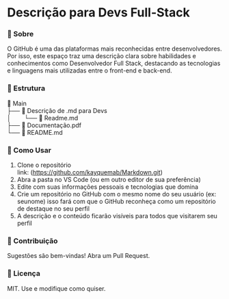 # Descrição para Devs Full-Stack

### 📌 Sobre

O GitHub é uma das plataformas mais reconhecidas entre desenvolvedores. Por isso, este espaço traz uma descrição clara sobre habilidades e conhecimentos como Desenvolvedor Full Stack, destacando as tecnologias e linguagens mais utilizadas entre o front-end e back-end.

### 📂 Estrutura

📂 Main<br>
├── 📂 Descrição de .md para Devs<br>
│&nbsp;&nbsp;&nbsp;&nbsp;&nbsp;&nbsp;&nbsp;&nbsp;└── 📄 Readme.md<br>
├── 📄 Documentação.pdf<br>
└── 📄 README.md<br>

### 🚀 Como Usar

1. Clone o repositório <br>
link: (https://github.com/kayquemab/Markdown.git)
2. Abra a pasta no VS Code (ou em outro editor de sua preferência)
3. Edite com suas informações pessoais e tecnologias que domina
4. Crie um repositório no GitHub com o mesmo nome do seu usuário (ex: seunome)
isso fará com que o GitHub reconheça como um repositório de destaque no seu perfil
5. A descrição e o conteúdo ficarão visíveis para todos que visitarem seu perfil

### 🤝 Contribuição

Sugestões são bem-vindas! Abra um Pull Request.

### 📜 Licença

MIT. Use e modifique como quiser.
